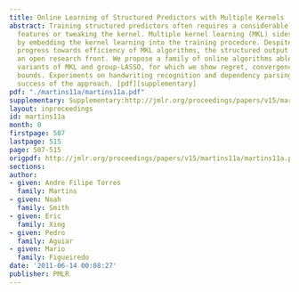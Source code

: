 ```yaml
---
title: Online Learning of Structured Predictors with Multiple Kernels
abstract: Training structured predictors often requires a considerable time selecting
  features or tweaking the kernel. Multiple kernel learning (MKL) sidesteps this issue
  by embedding the kernel learning into the training procedure. Despite the recent
  progress towards efficiency of MKL algorithms, the structured output case remains
  an open research front. We propose a family of online algorithms able to tackle
  variants of MKL and group-LASSO, for which we show regret, convergence, and generalization
  bounds. Experiments on handwriting recognition and dependency parsing attest the
  success of the approach. [pdf][supplementary]
pdf: "./martins11a/martins11a.pdf"
supplementary: Supplementary:http://jmlr.org/proceedings/papers/v15/martins11a/martins11aSupple.pdf
layout: inproceedings
id: martins11a
month: 0
firstpage: 507
lastpage: 515
page: 507-515
origpdf: http://jmlr.org/proceedings/papers/v15/martins11a/martins11a.pdf
sections: 
author:
- given: Andre Filipe Torres
  family: Martins
- given: Noah
  family: Smith
- given: Eric
  family: Xing
- given: Pedro
  family: Aguiar
- given: Mario
  family: Figueiredo
date: '2011-06-14 00:08:27'
publisher: PMLR
---
```

